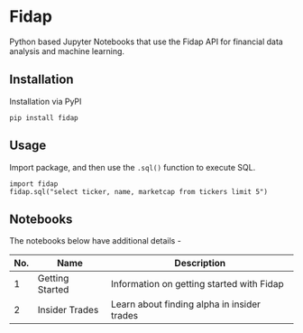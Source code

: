 # Fidap
Python based Jupyter Notebooks that use the Fidap API for financial data analysis and machine learning.

## Installation
Installation via PyPI

```pip install fidap```

## Usage
Import package, and then use the ```.sql()``` function to execute SQL.

```
import fidap
fidap.sql("select ticker, name, marketcap from tickers limit 5")
```

## Notebooks
The notebooks below have additional details - 

| No. | Name | Description |
| ---- | ---- | ---- |
| 1 | Getting Started | Information on getting started with Fidap |
| 2 | Insider Trades | Learn about finding alpha in insider trades |
